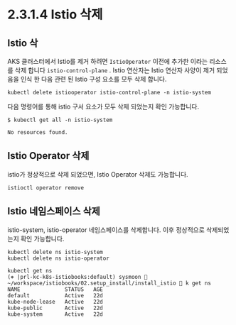 # 2.3.1.4 Istio 삭제

## Istio 삭

AKS 클러스터에서 Istio를 제거 하려면 `IstioOperator` 이전에 추가한 이라는 리소스를 삭제 합니다 `istio-control-plane` . Istio 연산자는 Istio 연산자 사양이 제거 되었음을 인식 한 다음 관련 된 Istio 구성 요소를 모두 삭제 합니다.

```text
kubectl delete istiooperator istio-control-plane -n istio-system
```

다음 명령어를 통해 istio 구서 요소가 모두 삭제 되었는지 확인 가능합니다.

```text
$ kubectl get all -n istio-system

No resources found.
```

## Istio Operator 삭제

istio가 정상적으로 삭제 되었으면, Istio Operator 삭제도 가능합니다.

```text
istioctl operator remove
```

## Istio 네임스페이스 삭제

istio-system, istio-operator 네임스페이스를 삭제합니다. 이후 정상적으로 삭제되었는지 확인 가능합니다.

```text
kubectl delete ns istio-system
kubectl delete ns istio-operator

kubectl get ns
(⎈ |prl-kc-k8s-istiobooks:default) sysmoon  ~/workspace/istiobooks/02.setup_install/install_istio  k get ns
NAME              STATUS   AGE
default           Active   22d
kube-node-lease   Active   22d
kube-public       Active   22d
kube-system       Active   22d
```

